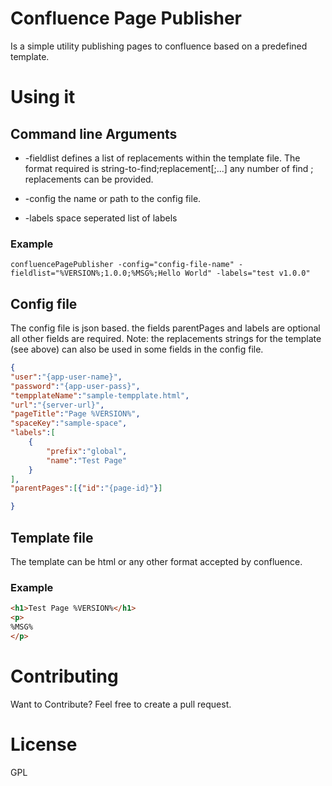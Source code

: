 # Confluence Page Publisher 

Is a simple utility publishing pages to confluence based on a predefined template.

# Using it

## Command line Arguments

- -fieldlist defines a list of replacements within the template file.
  The format required is string-to-find;replacement[;...] any number of find ; replacements can be provided.

- -config the name or path to the config file.

- -labels space seperated list of labels

### Example

`confluencePagePublisher -config="config-file-name" -fieldlist="%VERSION%;1.0.0;%MSG%;Hello World" -labels="test v1.0.0"`

## Config file

The config file is json based. the fields parentPages and labels are optional all other fields are required.
Note: the replacements strings for the template (see above) can also be used in some fields in the config file.

```json
{
"user":"{app-user-name}",
"password":"{app-user-pass}",
"tempplateName":"sample-tempplate.html",
"url":"{server-url}",
"pageTitle":"Page %VERSION%",
"spaceKey":"sample-space",
"labels":[
	{
		"prefix":"global",
		"name":"Test Page"
	}
],
"parentPages":[{"id":"{page-id}"}]

}
```

## Template file

The template can be html or any other format accepted by confluence.

### Example

```html
<h1>Test Page %VERSION%</h1>
<p>
%MSG%
</p>
```

# Contributing 

Want to Contribute? Feel free to create a pull request.

# License

GPL

 

